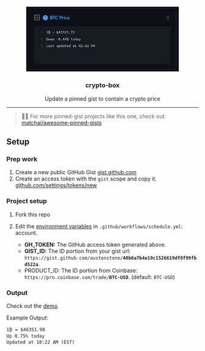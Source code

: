<p align="center">
  <img width="400" src="./screenshot.png">
  <h3 align="center">crypto-box</h3>
  <p align="center">Update a pinned gist to contain a crypto price</p>
</p>

---

> 📌✨ For more pinned-gist projects like this one, check out: [matchai/awesome-pinned-gists](https://github.com/matchai/awesome-pinned-gists)

## Setup

### Prep work

1. Create a new public GitHub Gist [gist.github.com](https://gist.github.com/)
1. Create an access token with the `gist` scope and copy it. [github.com/settings/tokens/new](https://github.com/settings/tokens/new)

### Project setup

1. Fork this repo
1. Edit the [environment variables](https://github.com/austenstone/crypto-box/blob/main/.github/workflows/schedule.yml) in `.github/workflows/schedule.yml`:
account.

   - **GH_TOKEN:** The GitHub access token generated above.
   - **GIST_ID:** The ID portion from your gist url: `https://gist.github.com/austenstone/`**`40b6a7b4e19c1526619df8f99fbd522a`**.
   - PRODUCT_ID: The ID portion from Coinbase: `https://pro.coinbase.com/trade/`**`BTC-USD`**. (default: `BTC-USD`)

### Output
Check out the [demo](https://gist.github.com/austenstone/40b6a7b4e19c1526619df8f99fbd522a).

Example Output:
```
1₿ = $46351.98
Up 0.75% today
Updated at 10:22 AM (EST)
```